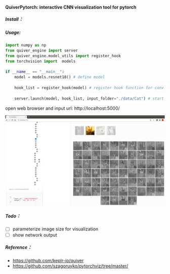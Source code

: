 #### QuiverPytorch: interactive CNN visualization tool for pytorch

##### Install：



##### Usage:

```python
import numpy as np
from quiver_engine import server
from quiver_engine.model_utils import register_hook
from torchvision import  models

if __name__ == "__main__":
    model = models.resnet18() # define model

    hook_list = register_hook(model) # register hook function for conv. layers
    
    server.launch(model, hook_list, input_folder="./data/Cat") # start 
```

open web browser and input url: http://localhost:5000/ 

![](doc/vis.png)

##### Todo：

- [ ] parameterize image size for visualization
- [ ] show network output 

##### Reference：

- https://github.com/keplr-io/quiver
- https://github.com/szagoruyko/pytorchviz/tree/master/

